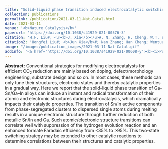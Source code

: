 ```yaml
---
title: "Solid–liquid phase transition induced electrocatalytic switching from hydrogen evolution to highly selective CO<sub>2</sub> reduction"
collection: publications
permalink: /publication/2021-03-11-Nat-Catal.html
date: 2021-03-11
venue: '<b>Nature Catalysis</b>'
paperurl: 'https://doi.org/10.1038/s41929-021-00576-3'
citation: 'H.F. Liu#, <u><b>J. Xia</b></u>#, N. Zhang, H. Cheng, W.T. Bi, X.L. Zu, W.S. Chu, H.A. Wu, C.Z. Wu*, and Y. Xie. Solid–liquid phase transition induced electrocatalytic switching from hydrogen evolution to highly selective CO<sub>2</sub> reduction. <i>Nature Catalysis</i>, 2021, 4: 202–211.'
citation2: 'Hongfei Liu#; <b>Jun Xia</b>#; Nan Zhang; Han Cheng; Wentuan Bi; Xiaolong Zu; Wangsheng Chu; HengAn Wu; Changzheng Wu*; Yi Xie; Solid–liquid phase transition induced electrocatalytic switching from hydrogen evolution to highly selective CO<sub>2</sub> reduction, <i>Nature Catalysis</i>, 2021, 4: 202–211.'
image: "/images/publication_images/2021-03-11-Nat-Catal.gif"
addinfo: '<a href="https://doi.org/10.1038/s41929-021-00608-y"><b><i>Publisher Correction</i></b></a>'
---
```


**Abstract:** Conventional strategies for modifying electrocatalysts for efficient CO<sub>2</sub> reduction are mainly based on doping, defect/morphology engineering, substrate design and so on. In most cases, these methods can only tune their structures, electronic states and thereby catalytic properties in a gradual way. Here we report that the solid–liquid phase transition of Ga–Sn/Ga–In alloys can induce an instant and radical transformation of their atomic and electronic structures during electrocatalysis, which dramatically impacts their catalytic properties. The transition of Sn/In active components from phase-segregated clusters to dispersed single atoms during melting results in a unique electronic structure through further reduction of both metallic Sn/In and Ga. Such atomic/electronic structure transitions can correlate well with suppression of the hydrogen evolution reaction and an enhanced formate Faradaic efficiency from <35% to >95%. This two-state switching strategy may be extended to other catalytic reactions to determine correlations between their structures and catalytic properties.
